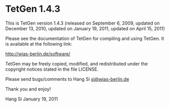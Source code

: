 # TetGen 1.4.3

This is TetGen version 1.4.3 (released on September 6, 2009, updated on December 13, 2010, updated on January 19, 2011, updated on April 15, 2011)

Please see the documentation of TetGen for compiling and using TetGen.
It is available at the following link:

http://wias-berlin.de/software/

TetGen may be freely copied, modified, and redistributed under the
copyright notices stated in the file LICENSE.

Please send bugs/comments to Hang Si <si@wias-berlin.de>

Thank you and enjoy!

Hang Si
January 19, 2011
